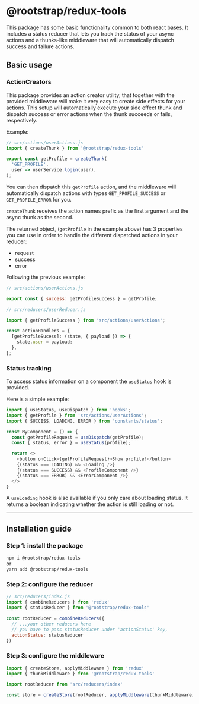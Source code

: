 # @rootstrap/redux-tools
This package has some basic functionality common to both react bases.
It includes a status reducer that lets you track the status of your async actions and a thunks-like middleware that will automatically dispatch success and failure actions.

## Basic usage

### ActionCreators

This package provides an action creator utility, that together with the provided middleware will make it very easy to create side effects for your actions.
This setup will automatically execute your side effect thunk and dispatch success or error actions when the thunk succeeds or fails, respectively.

Example:
```js
// src/actions/userActions.js
import { createThunk } from '@rootstrap/redux-tools'

export const getProfile = createThunk(
  'GET_PROFILE',
  user => userService.login(user),
);
```

You can then dispatch this `getProfile` action, and the middleware will automatically dispatch actions with types `GET_PROFILE_SUCCESS` or `GET_PROFILE_ERROR` for you.

`createThunk` receives the action names prefix as the first argument and the async thunk as the second.

The returned object, (`getProfile` in the example above) has 3 properties you can use in order to handle the different dispatched actions in your reducer:
- request
- success
- error

Following the previous example:

```js
// src/actions/userActions.js

export const { success: getProfileSuccess } = getProfile;
```

```js
// src/reducers/userReducer.js

import { getProfileSuccess } from 'src/actions/userActions';

const actionHandlers = {
  [getProfileSucess]: (state, { payload }) => {
    state.user = payload;
  },
};
```

### Status tracking

To access status information on a component the `useStatus` hook is provided.

Here is a simple example:

```js
import { useStatus, useDispatch } from 'hooks';
import { getProfile } from 'src/actions/userActions';
import { SUCCESS, LOADING, ERROR } from 'constants/status';

const MyComponent = () => {
  const getProfileRequest = useDispatch(getProfile);
  const { status, error } = useStatus(profile);

  return <>
    <button onClick={getProfileRequest}>Show profile!</button>
    {(status === LOADING) && <Loading />}
    {(status === SUCCESS) && <ProfileComponent />}
    {(status === ERROR) && <ErrorComponent />}
  </>
}
```

A `useLoading` hook is also available if you only care about loading status. It returns a boolean indicating whether the action is still loading or not.


---
## Installation guide

### Step 1: install the package

`npm i @rootstrap/redux-tools`  
or  
`yarn add @rootstrap/redux-tools`

### Step 2: configure the reducer
```js
// src/reducers/index.js
import { combineReducers } from 'redux'
import { statusReducer } from '@rootstrap/redux-tools'

const rootReducer = combineReducers({
  // ...your other reducers here
  // you have to pass statusReducer under 'actionStatus' key,
  actionStatus: statusReducer
})
```

### Step 3: configure the middleware
```js
import { createStore, applyMiddleware } from 'redux'
import { thunkMiddleware } from '@rootstrap/redux-tools'

import rootReducer from 'src/reducers/index'

const store = createStore(rootReducer, applyMiddleware(thunkMiddleware))
```

